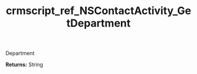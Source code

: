 ﻿---
title: crmscript_ref_NSContactActivity_GetDepartment
description: String NSContactActivity.GetDepartment()
intellisense: NSContactActivity.GetDepartment
keywords: NSContactActivity, GetDepartment
so.topic: reference
---

Department

**Returns:** String


